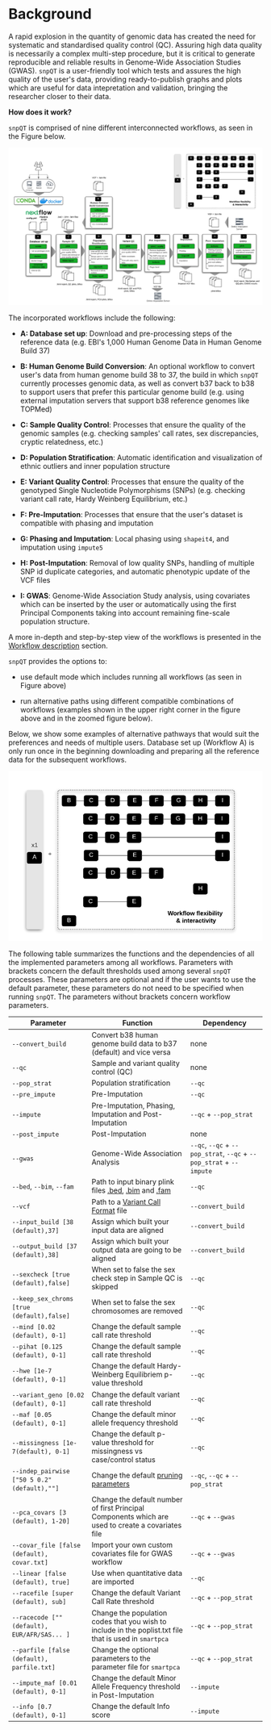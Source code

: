 # Background

A rapid explosion in the quantity of genomic data has created the need for systematic and standardised quality control (QC). Assuring high data quality is necessarily a complex multi-step procedure, but it is critical to generate reproducible and reliable results in Genome-Wide Association Studies (GWAS).  `snpQT` is a user-friendly tool which tests and assures the high quality of the user's data, providing ready-to-publish graphs and plots which are useful for data intepretation and validation, bringing the researcher closer to their data.

**How does it work?**

`snpQT` is comprised of nine different interconnected workflows, as seen in the Figure below. 

![Screenshot](../img/workflow.png)

The incorporated workflows include the following:

- **A: Database set up**: Download and pre-processing steps of the reference data (e.g. EBI's 1,000 Human Genome Data in Human Genome Build 37)

- **B: Human Genome Build Conversion**: An optional workflow to convert user's data from human genome build 38 to 37, the build in which `snpQT` currently processes genomic data, as well as convert b37 back to b38 to support users that prefer this particular genome build (e.g. using external imputation servers that support b38 reference genomes like TOPMed)

- **C: Sample Quality Control**:  Processes that ensure the quality of the genomic samples (e.g. checking samples' call rates, sex discrepancies, cryptic relatedness, etc.)

- **D: Population Stratification**: Automatic identification and visualization of ethnic outliers and inner population structure

- **E: Variant Quality Control**: Processes that ensure the quality of the genotyped Single Nucleotide Polymorphisms (SNPs) (e.g. checking variant call rate, Hardy Weinberg Equilibrium, etc.)

- **F: Pre-Imputation**: Processes that ensure that the user's dataset is compatible with phasing and imputation 

- **G: Phasing and Imputation**: Local phasing using `shapeit4`, and imputation using `impute5`

- **H: Post-Imputation**: Removal of low quality SNPs, handling of multiple SNP id duplicate categories, and automatic phenotypic update of the VCF files

- **I: GWAS**: Genome-Wide Association Study analysis, using covariates which can be inserted by the user or automatically using the first Principal Components taking into account remaining fine-scale population structure.

A more in-depth and step-by-step view of the workflows is presented in the [Workflow description](workflows.md) section.


`snpQT`  provides the options to:

- use default mode which includes running all workflows (as seen in Figure above)

- run alternative paths using different compatible combinations of workflows (examples shown in the upper right corner in the figure above and in the zoomed figure below).

Below, we show some examples of alternative pathways that would suit the preferences and needs of multiple users. Database set up (Workflow A) is only run once in the beginning downloading and preparing all the reference data for the subsequent workflows.

![Screenshot](../img/workflows_combinations.png)

The following table summarizes the functions and the dependencies of all the implemented parameters among all workflows. Parameters with brackets concern the default thresholds used among several `snpQT` processes. These parameters are optional and if the user wants to use the default parameter, these parameters do not need to be specified when running `snpQT`. The parameters without brackets concern workflow parameters. 

| Parameter           | Function                                   | Dependency |
|---------------------|--------------------------------------------|------------|
| `--convert_build`   | Convert b38 human genome build data to b37 (default) and vice versa| none       |
| `--qc`              | Sample and variant quality control (QC)    | none       |
| `--pop_strat`       | Population stratification                  | `--qc`     |
| `--pre_impute`      | Pre-Imputation                             | `--qc`     |
| `--impute`          | Pre-Imputation, Phasing, Imputation and Post-Imputation    | `--qc` + `--pop_strat`|
| `--post_impute`     | Post-Imputation    | none |
| `--gwas`            | Genome-Wide Association Analysis           | `--qc`, `--qc` + `--pop_strat`, `--qc` + `--pop_strat` + `--impute`|
| `--bed`, `--bim`, `--fam` | Path to input binary plink files [.bed](https://www.cog-genomics.org/plink2/formats#bed), [.bim](https://www.cog-genomics.org/plink2/formats#bim) and [.fam](https://www.cog-genomics.org/plink2/formats#fam) | `--qc`|
| `--vcf` | Path to a [Variant Call Format](https://samtools.github.io/hts-specs/VCFv4.1.pdf) file | `--convert_build`|
| `--input_build [38 (default),37]` | Assign which built your input data are aligned | `--convert_build` |
| `--output_build [37 (default),38]` | Assign which built your output data are going to be aligned | `--convert_build` |
| `--sexcheck [true (default),false]` | When set to false the sex check step in Sample QC is skipped | `--qc`|
| `--keep_sex_chroms [true (default),false]` | When set to false the sex chromosomes are removed | `--qc`|
| `--mind [0.02 (default), 0-1]`     | Change the default sample call rate threshold | `--qc`|
| `--pihat [0.125 (default), 0-1]`     | Change the default sample call rate threshold | `--qc`|
| `--hwe [1e-7 (default), 0-1]`     | Change the default Hardy-Weinberg Equilibriem p-value threshold | `--qc`|
| `--variant_geno [0.02 (default), 0-1]` | Change the default variant call rate threshold | `--qc`|
| `--maf [0.05 (default), 0-1]`      | Change the default minor  allele frequency threshold | `--qc`|
| `--missingness [1e-7(default), 0-1]` | Change the default p-value threshold for missingness vs case/control status| `--qc`|
| `--indep_pairwise ["50 5 0.2" (default),""]`| Change the default [pruning parameters](http://zzz.bwh.harvard.edu/plink/summary.shtml#prune) | `--qc`, `--qc` + `--pop_strat`|
| `--pca_covars [3 (default), 1-20]`| Change the default number of first Principal Components which are used to create a covariates file |`--qc` + `--gwas`|
| `--covar_file [false (default), covar.txt]`| Import your own custom covariates file for GWAS workflow| `--qc` + `--gwas`|
| `--linear [false (default), true]`| Use when quantitative data are imported | `--qc` |
| `--racefile [super (default), sub]` | Change the default Variant Call Rate threshold | `--qc` + `--pop_strat`|
| `--racecode [""(default), EUR/AFR/SAS... ]` | Change the population codes that you wish to include in the poplist.txt file that is used in `smartpca` | `--qc` + `--pop_strat`|
| `--parfile [false (default), parfile.txt]` | Change the optional parameters to the parameter file for `smartpca` | `--qc` + `--pop_strat`|
| `--impute_maf [0.01 (default), 0-1]`| Change the default Minor Allele Frequency threshold in Post-Imputation|`--impute`|
| `--info [0.7 (default), 0-1]`      | Change the default Info score | `--impute`|



